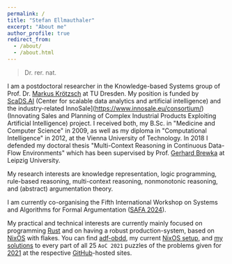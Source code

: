 ```yaml
---
permalink: /
title: "Stefan Ellmauthaler"
excerpt: "About me"
author_profile: true
redirect_from: 
  - /about/
  - /about.html
---
```

> Dr. rer. nat.

I am a postdoctoral researcher in the Knowledge-based Systems group of Prof. Dr. [Markus Krötzsch](https://iccl.inf.tu-dresden.de/web/Markus_Kr%C3%B6tzsch) at TU Dresden. My position is funded by [ScaDS.AI](https://scads.ai) (Center for scalable data analytics and artificial intelligence) and the industry-related InnoSale](https://www.innosale.eu/consortium/) (Innovating Sales and Planning of Complex Industrial Products Exploiting Artificial Intelligence) project. I received both, my B.Sc. in "Medicine and Computer Science" in 2009, as well as my diploma in "Computational Intelligence" in 2012, at the Vienna University of Technology. In 2018 I defended my doctoral thesis "Multi-Context Reasoning in Continuous Data-Flow Environments" which has been supervised by Prof. [Gerhard Brewka](http://www.informatik.uni-leipzig.de/~brewka/) at Leipzig University.

My research interests are knowledge representation, logic programming, rule-based reasoning, multi-context reasoning, nonmonotonic reasoning, and (abstract) argumentation theory.

I am currently co-organising the Fifth International Workshop on Systems and Algorithms for Formal Argumentation ([SAFA 2024](http://safa2024.argumentationcompetition.org/)). 

My practical and technical interests are currently mainly focused on programming [Rust](https://rust-lang.org) and on having a robust production-system, based on [NixOS](https://nixos.org) with flakes. You can find [adf-obdd](https://stefan.ellmauthaler.net/adf-obdd/), my current [NixOS setup](https://github.com/ellmau/nixos), and [my solutions](https://github.com/ellmau/adventofcode) to every part of all 25 `AoC 2021` puzzles of the problems given for [2021](https://adventofcode.com/2021) at the respective [GitHub](https://github.com)-hosted sites.
